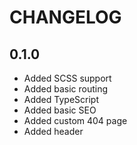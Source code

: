 # CHANGELOG

## 0.1.0

- Added SCSS support
- Added basic routing
- Added TypeScript
- Added basic SEO
- Added custom 404 page
- Added header